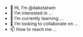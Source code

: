 - 👋 Hi, I’m @dakotatwin
- 👀 I’m interested in ...
- 🌱 I’m currently learning ...
- 💞️ I’m looking to collaborate on ...
- 📫 How to reach me ...

<!---
dakotatwin/dakotatwin is a ✨ special ✨ repository because its `README.md` (this file) appears on your GitHub profile.
You can click the Preview link to take a look at your changes.
--->
